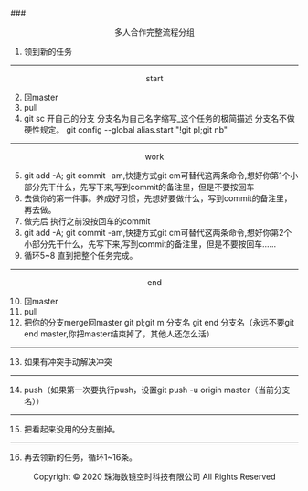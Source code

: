 ###<center>多人合作完整流程分组</center>
1. 领到新的任务
----------------------------------------------------
<center>start</center>

2. 回master 
3. pull
4. git sc 开自己的分支 分支名为自己名字缩写_这个任务的极简描述 分支名不做硬性规定。
git config --global alias.start "!git pl;git nb"
----------------------------------------------------
<center>work</center>

5. git add -A; git commit -am,快捷方式git cm可替代这两条命令,想好你第1个小部分先干什么，先写下来,写到commit的备注里，但是不要按回车
6. 去做你的第一件事。养成好习惯，先想好要做什么，写到commit的备注里，再去做。
7. 做完后 执行之前没按回车的commit
8. git add -A; git commit -am,快捷方式git cm可替代这两条命令,想好你第2个小部分先干什么，先写下来,写到commit的备注里，但是不要按回车……
9. 循环5~8 直到把整个任务完成。
----------------------------------------------------
<center>end</center>

10. 回master
11. pull
12. 把你的分支merge回master
git pl;git m 分支名
git end 分支名（永远不要git end master,你把master结束掉了，其他人还怎么活）
----------------------------------------------------
13. 如果有冲突手动解决冲突
----------------------------------------------------
14. push（如果第一次要执行push，设置git push -u origin master（当前分支名））
----------------------------------------------------
15. 把看起来没用的分支删掉。
----------------------------------------------------
16. 再去领新的任务，循环1~16条。
<center> Copyright © 2020 珠海数镜空时科技有限公司 All Rights Reserved</center>